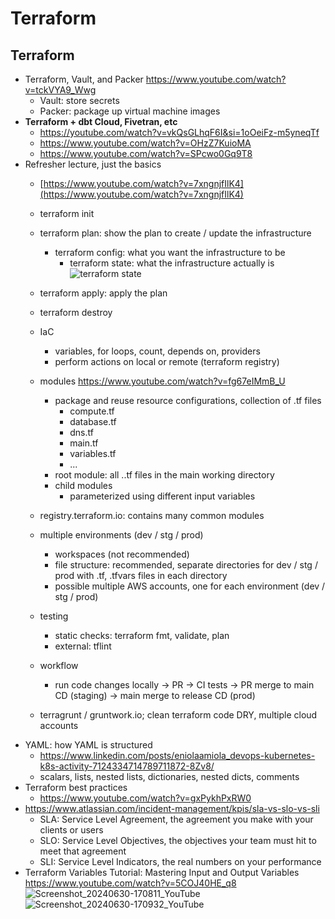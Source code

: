 # Terraform

## Terraform

- Terraform, Vault, and Packer https://www.youtube.com/watch?v=tckVYA9_Wwg
	- Vault: store secrets
	- Packer: package up virtual machine images
- ****Terraform + dbt Cloud, Fivetran, etc****
	- https://youtube.com/watch?v=vkQsGLhqF6I&si=1oOeiFz-m5yneqTf
	- https://www.youtube.com/watch?v=OHzZ7KuioMA
	- https://www.youtube.com/watch?v=SPcwo0Gq9T8
- Refresher lecture, just the basics
	- [https://www.youtube.com/watch?v=7xngnjfIlK4](https://www.youtube.com/watch?v=7xngnjfIlK4)
 	- terraform init
 	- terraform plan: show the plan to create / update the infrastructure
  		- terraform config: what you want the infrastructure to be
    		- terraform state: what the infrastructure actually is
  ![terraform state](https://github.com/huang-pan/modern-data-stack-2023/assets/10567714/e866dfd4-cc46-490e-95da-3cdb0578b536)

  	- terraform apply: apply the plan
  	- terraform destroy
  	- IaC
		- variables, for loops, count, depends on, providers
		- perform actions on local or remote (terraform registry)
	- modules https://www.youtube.com/watch?v=fg67eIMmB_U
		- package and reuse resource configurations, collection of .tf files
			- compute.tf
			- database.tf
			- dns.tf
			- main.tf 
			- variables.tf 
			- ...
		- root module: all ..tf files in the main working directory
		- child modules
			- parameterized using different input variables
	- registry.terraform.io: contains many common modules
	- multiple environments (dev / stg / prod)
		- workspaces (not recommended)
		- file structure: recommended, separate directories for dev / stg / prod with .tf, .tfvars files in each directory
		- possible multiple AWS accounts, one for each environment (dev / stg / prod)
	- testing
		- static checks: terraform fmt, validate, plan
		- external: tflint
	- workflow
		- run code changes locally -> PR -> CI tests -> PR merge to main CD (staging) -> main merge to release CD (prod)
	- terragrunt / gruntwork.io; clean terraform code DRY, multiple cloud accounts
- YAML: how YAML is structured
 	- https://www.linkedin.com/posts/eniolaamiola_devops-kubernetes-k8s-activity-7124334714789711872-8Zv8/
  	- scalars, lists, nested lists, dictionaries, nested dicts, comments
- Terraform best practices
	- https://www.youtube.com/watch?v=gxPykhPxRW0
- https://www.atlassian.com/incident-management/kpis/sla-vs-slo-vs-sli
	- SLA: Service Level Agreement, the agreement you make with your clients or users
 	- SLO: Service Level Objectives, the objectives your team must hit to meet that agreement
	- SLI: Service Level Indicators, the real numbers on your performance
- Terraform Variables Tutorial: Mastering Input and Output Variables https://www.youtube.com/watch?v=5COJ40HE_q8
![Screenshot_20240630-170811_YouTube](https://github.com/user-attachments/assets/81821291-b613-4233-9bd1-9a40352d7826)
![Screenshot_20240630-170932_YouTube](https://github.com/user-attachments/assets/35467453-d979-4fb6-87b2-aa978c46c0e0)
